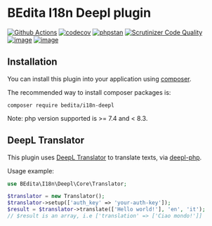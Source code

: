 # BEdita I18n Deepl plugin

[![Github Actions](https://github.com/bedita/i18n-deepl/workflows/php/badge.svg)](https://github.com/bedita/i18n-deepl/actions?query=workflow%3Aphp)
[![codecov](https://codecov.io/gh/bedita/i18n-deepl/branch/main/graph/badge.svg)](https://codecov.io/gh/bedita/i18n-deepl)
[![phpstan](https://img.shields.io/badge/PHPStan-level%205-brightgreen.svg)](https://phpstan.org)
[![Scrutinizer Code Quality](https://scrutinizer-ci.com/g/bedita/i18n-deepl/badges/quality-score.png?b=main)](https://scrutinizer-ci.com/g/bedita/i18n-deepl/?branch=main)
[![image](https://img.shields.io/packagist/v/bedita/i18n-deepl.svg?label=stable)](https://packagist.org/packages/bedita/i18n-deepl)
[![image](https://img.shields.io/github/license/bedita/i18n-deepl.svg)](https://github.com/bedita/i18n-deepl/blob/main/LICENSE.LGPL)

## Installation

You can install this plugin into your application using [composer](https://getcomposer.org).

The recommended way to install composer packages is:

```
composer require bedita/i18n-deepl
```

Note: php version supported is >= 7.4 and < 8.3.

## DeepL Translator

This plugin uses [DeepL Translator](https://www.deepl.com/translator) to translate texts, via [deepl-php](https://github.com/DeepLcom/deepl-php).

Usage example:
```php
use BEdita\I18n\Deepl\Core\Translator;

$translator = new Translator();
$translator->setup(['auth_key' => 'your-auth-key']);
$result = $translator->translate(['Hello world!'], 'en', 'it');
// $result is an array, i.e ['translation' => ['Ciao mondo!']]
```
